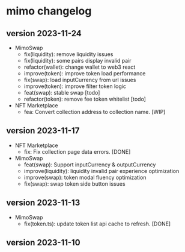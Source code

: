# mimo changelog

## version 2023-11-24
- MimoSwap
    - fix(liquidity): remove liquidity issues
    - fix(liquidity): some pairs display invalid pair
    - refactor(wallet): change wallet to web3 react
    - improve(token): improve token load performance
    - fix(swap): load inputCurrency from url issues 
    - improve(token): improve filter token logic
    - feat(swap): stable swap [todo]
    - refactor(token): remove fee token whitelist [todo]
- NFT Marketplace
    - fea: Convert collection address to collection name. [WIP]

## version 2023-11-17
- NFT Marketplace
    - fix: Fix collection page data errors. [DONE]
- MimoSwap
    - feat(swap): Support inputCurrency & outputCurrency
    - improve(liquidity): liquidity invalid pair experience optimization
    - improve(swap): token modal fluency optimization
    - fix(swap): swap token side button issues
## version 2023-11-13
- MimoSwap 
    - fix(token.ts): update token list api cache to refresh. [DONE]
## version 2023-11-10

